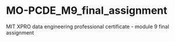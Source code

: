 # MO-PCDE_M9_final_assignment
MIT XPRO data engineering professional certificate - module 9 final assignment
